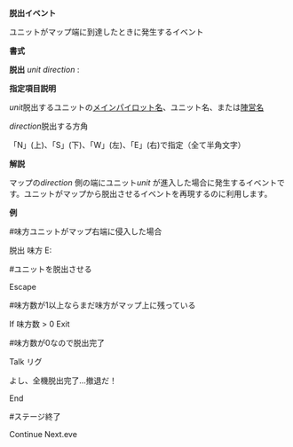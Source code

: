 **脱出イベント**

ユニットがマップ端に到達したときに発生するイベント

**書式**

**脱出** *unit direction* :

**指定項目説明**

*unit*脱出するユニットの[メインパイロット名](メインパイロット名.md)、ユニット名、または[陣営名](陣営名.md)

*direction*脱出する方角

「N」(上)、「S」(下)、「W」(左)、「E」(右)で指定（全て半角文字）

**解説**

マップの*direction* 側の端にユニット*unit* が進入した場合に発生するイベントです。ユニットがマップから脱出させるイベントを再現するのに利用します。

**例**

#味方ユニットがマップ右端に侵入した場合

脱出 味方 E:

#ユニットを脱出させる

Escape

#味方数が1以上ならまだ味方がマップ上に残っている

If 味方数 &gt; 0 Exit

#味方数が0なので脱出完了

Talk リグ

よし、全機脱出完了…撤退だ！

End

#ステージ終了

Continue Next.eve
